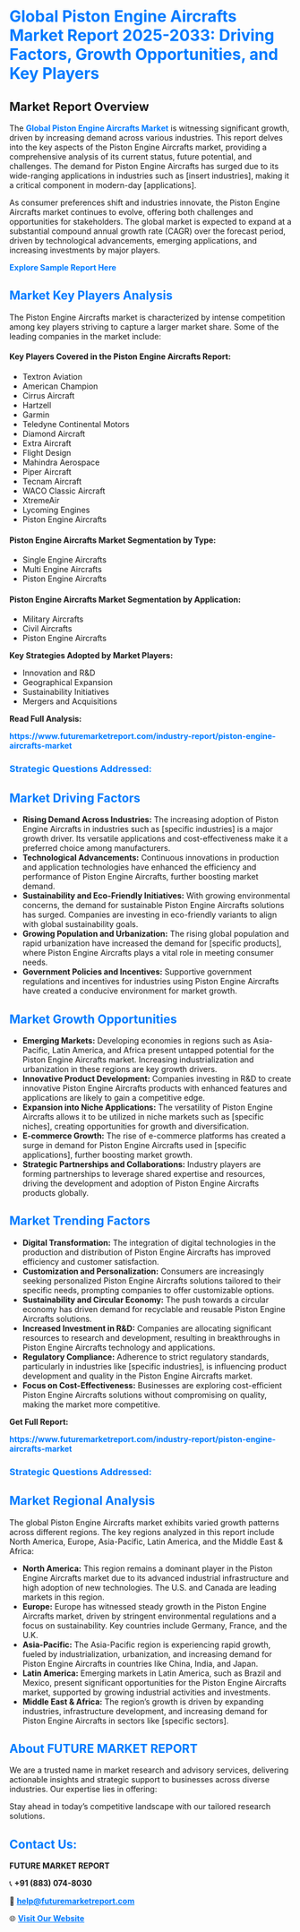 <h1 style="color: #007BFF;">Global Piston Engine Aircrafts Market Report 2025-2033: Driving Factors, Growth Opportunities, and Key Players</h1>

<section id="overview">
<h2>Market Report Overview</h2>
<p>The <a href="https://www.futuremarketreport.com/industry-report/piston-engine-aircrafts-market" style="color: #007BFF; text-decoration: none;"><strong>Global Piston Engine Aircrafts Market</strong></a> is witnessing significant growth, driven by increasing demand across various industries. This report delves into the key aspects of the Piston Engine Aircrafts market, providing a comprehensive analysis of its current status, future potential, and challenges. The demand for Piston Engine Aircrafts has surged due to its wide-ranging applications in industries such as [insert industries], making it a critical component in modern-day [applications].</p>
<p>As consumer preferences shift and industries innovate, the Piston Engine Aircrafts market continues to evolve, offering both challenges and opportunities for stakeholders. The global market is expected to expand at a substantial compound annual growth rate (CAGR) over the forecast period, driven by technological advancements, emerging applications, and increasing investments by major players.</p>
</section>

<section id="overview">
<p><a href="https://www.futuremarketreport.com/request-sample/reportId=99032" style="color: #007BFF; text-decoration: none;"><strong>Explore Sample Report Here</strong></a></p>
</section>

<section id="key-players">
<h2 style="color: #007BFF;">Market Key Players Analysis</h2>
<p>The Piston Engine Aircrafts market is characterized by intense competition among key players striving to capture a larger market share. Some of the leading companies in the market include:</p>
<h4>Key Players Covered in the Piston Engine Aircrafts Report:</h4>
<ul><li>Textron Aviation</li><li>American Champion</li><li>Cirrus Aircraft</li><li>Hartzell</li><li>Garmin</li><li>Teledyne Continental Motors</li><li>Diamond Aircraft</li><li>Extra Aircraft</li><li>Flight Design</li><li>Mahindra Aerospace</li><li>Piper Aircraft</li><li>Tecnam Aircraft</li><li>WACO Classic Aircraft</li><li>XtremeAir</li><li>Lycoming Engines</li><li>Piston Engine Aircrafts</li></ul>
<h4>Piston Engine Aircrafts Market Segmentation by Type:</h4>
<ul><li>Single Engine Aircrafts</li><li>Multi Engine Aircrafts</li><li>Piston Engine Aircrafts</li></ul>

<h4>Piston Engine Aircrafts Market Segmentation by Application:</h4>
<ul><li>Military Aircrafts</li><li>Civil Aircrafts</li><li>Piston Engine Aircrafts</li></ul>
<p><strong>Key Strategies Adopted by Market Players:</strong></p>
<ul>
<li>Innovation and R&D</li>
<li>Geographical Expansion</li>
<li>Sustainability Initiatives</li>
<li>Mergers and Acquisitions</li>
</ul>
</section>

<section>
<p><strong>Read Full Analysis: </strong></p><a href="https://www.futuremarketreport.com/industry-report/piston-engine-aircrafts-market" style="color: #007BFF; text-decoration: none;"><strong>https://www.futuremarketreport.com/industry-report/piston-engine-aircrafts-market</strong></a>
<h3 style="color: #007BFF;">Strategic Questions Addressed:</h3>
</section>

<section id="driving-factors">
<h2 style="color: #007BFF;">Market Driving Factors</h2>
<ul>
<li><strong>Rising Demand Across Industries:</strong> The increasing adoption of Piston Engine Aircrafts in industries such as [specific industries] is a major growth driver. Its versatile applications and cost-effectiveness make it a preferred choice among manufacturers.</li>
<li><strong>Technological Advancements:</strong> Continuous innovations in production and application technologies have enhanced the efficiency and performance of Piston Engine Aircrafts, further boosting market demand.</li>
<li><strong>Sustainability and Eco-Friendly Initiatives:</strong> With growing environmental concerns, the demand for sustainable Piston Engine Aircrafts solutions has surged. Companies are investing in eco-friendly variants to align with global sustainability goals.</li>
<li><strong>Growing Population and Urbanization:</strong> The rising global population and rapid urbanization have increased the demand for [specific products], where Piston Engine Aircrafts plays a vital role in meeting consumer needs.</li>
<li><strong>Government Policies and Incentives:</strong> Supportive government regulations and incentives for industries using Piston Engine Aircrafts have created a conducive environment for market growth.</li>
</ul>
</section>

<section id="growth-opportunities">
<h2 style="color: #007BFF;">Market Growth Opportunities</h2>
<ul>
<li><strong>Emerging Markets:</strong> Developing economies in regions such as Asia-Pacific, Latin America, and Africa present untapped potential for the Piston Engine Aircrafts market. Increasing industrialization and urbanization in these regions are key growth drivers.</li>
<li><strong>Innovative Product Development:</strong> Companies investing in R&D to create innovative Piston Engine Aircrafts products with enhanced features and applications are likely to gain a competitive edge.</li>
<li><strong>Expansion into Niche Applications:</strong> The versatility of Piston Engine Aircrafts allows it to be utilized in niche markets such as [specific niches], creating opportunities for growth and diversification.</li>
<li><strong>E-commerce Growth:</strong> The rise of e-commerce platforms has created a surge in demand for Piston Engine Aircrafts used in [specific applications], further boosting market growth.</li>
<li><strong>Strategic Partnerships and Collaborations:</strong> Industry players are forming partnerships to leverage shared expertise and resources, driving the development and adoption of Piston Engine Aircrafts products globally.</li>
</ul>
</section>

<section id="trending-factors">
<h2 style="color: #007BFF;">Market Trending Factors</h2>
<ul>
<li><strong>Digital Transformation:</strong> The integration of digital technologies in the production and distribution of Piston Engine Aircrafts has improved efficiency and customer satisfaction.</li>
<li><strong>Customization and Personalization:</strong> Consumers are increasingly seeking personalized Piston Engine Aircrafts solutions tailored to their specific needs, prompting companies to offer customizable options.</li>
<li><strong>Sustainability and Circular Economy:</strong> The push towards a circular economy has driven demand for recyclable and reusable Piston Engine Aircrafts solutions.</li>
<li><strong>Increased Investment in R&D:</strong> Companies are allocating significant resources to research and development, resulting in breakthroughs in Piston Engine Aircrafts technology and applications.</li>
<li><strong>Regulatory Compliance:</strong> Adherence to strict regulatory standards, particularly in industries like [specific industries], is influencing product development and quality in the Piston Engine Aircrafts market.</li>
<li><strong>Focus on Cost-Effectiveness:</strong> Businesses are exploring cost-efficient Piston Engine Aircrafts solutions without compromising on quality, making the market more competitive.</li>
</ul>
</section>

<section>
<p><strong>Get Full Report: </strong></p><a href="https://www.futuremarketreport.com/industry-report/piston-engine-aircrafts-market" style="color: #007BFF; text-decoration: none;"><strong>https://www.futuremarketreport.com/industry-report/piston-engine-aircrafts-market</strong></a>
<h3 style="color: #007BFF;">Strategic Questions Addressed:</h3>
</section>


<section id="regional-analysis">
<h2 style="color: #007BFF;">Market Regional Analysis</h2>
<p>The global Piston Engine Aircrafts market exhibits varied growth patterns across different regions. The key regions analyzed in this report include North America, Europe, Asia-Pacific, Latin America, and the Middle East & Africa:</p>
<ul>
<li><strong>North America:</strong> This region remains a dominant player in the Piston Engine Aircrafts market due to its advanced industrial infrastructure and high adoption of new technologies. The U.S. and Canada are leading markets in this region.</li>
<li><strong>Europe:</strong> Europe has witnessed steady growth in the Piston Engine Aircrafts market, driven by stringent environmental regulations and a focus on sustainability. Key countries include Germany, France, and the U.K.</li>
<li><strong>Asia-Pacific:</strong> The Asia-Pacific region is experiencing rapid growth, fueled by industrialization, urbanization, and increasing demand for Piston Engine Aircrafts in countries like China, India, and Japan.</li>
<li><strong>Latin America:</strong> Emerging markets in Latin America, such as Brazil and Mexico, present significant opportunities for the Piston Engine Aircrafts market, supported by growing industrial activities and investments.</li>
<li><strong>Middle East & Africa:</strong> The region’s growth is driven by expanding industries, infrastructure development, and increasing demand for Piston Engine Aircrafts in sectors like [specific sectors].</li>
</ul>
</section>

<footer>
<h2 style="color: #007BFF;">About FUTURE MARKET REPORT</h2>
<p>We are a trusted name in market research and advisory services, delivering actionable insights and strategic support to businesses across diverse industries. Our expertise lies in offering:</p>

<p>Stay ahead in today’s competitive landscape with our tailored research solutions.</p>

<h2 style="color: #007BFF;">Contact Us:</h2>
<p><strong>FUTURE MARKET REPORT</strong></p>
<p>📞 <strong>+91 (883) 074-8030</strong></p>
<p>📧 <strong><a href="mailto:help@futuremarketreport.com" style="color: #007BFF;">help@futuremarketreport.com</a></strong></p>
<p>🌐 <strong><a href="https://www.futuremarketreport.com/" style="color: #007BFF;">Visit Our Website</a></strong></p>
</footer>